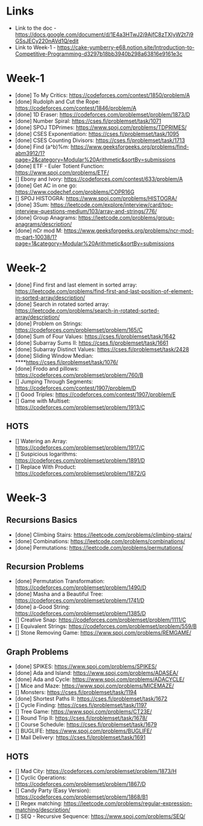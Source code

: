 # Links
- Link to the doc - https://docs.google.com/document/d/1E4a3HTwJ2j9AjfC8zTXIyW2t7j9GSsJECy220nAVd1Q/edit
- Link to Week-1 - https://cake-yumberry-e68.notion.site/Introduction-to-Competitive-Programming-d3297b18bb3940b298a63816e9161e3c
# Week-1
- [done] To My Critics: https://codeforces.com/contest/1850/problem/A  
- [done] Rudolph and Cut the Rope: https://codeforces.com/contest/1846/problem/A  
- [done] 1D Eraser: https://codeforces.com/problemset/problem/1873/D  
- [done] Number Spiral: https://cses.fi/problemset/task/1071  
- [done] SPOJ TDPrimes: https://www.spoj.com/problems/TDPRIMES/ 
- [done] CSES Exponentiation: https://cses.fi/problemset/task/1095 
- [done] CSES Counting Divisors: https://cses.fi/problemset/task/1713
- [done] Find (a^b)%m: https://www.geeksforgeeks.org/problems/find-abm3912/1?page=2&category=Modular%20Arithmetic&sortBy=submissions
- [done] ETF - Euler Totient Function: https://www.spoj.com/problems/ETF/
- [] Ebony and Ivory: https://codeforces.com/contest/633/problem/A
- [done] Get AC in one go: https://www.codechef.com/problems/COPR16G  
- [] SPOJ HISTOGRA: https://www.spoj.com/problems/HISTOGRA/
- [done] 3Sum: https://leetcode.com/explore/interview/card/top-interview-questions-medium/103/array-and-strings/776/  
- [done] Group Anagrams: https://leetcode.com/problems/group-anagrams/description/  
- [done] nCr mod M: https://www.geeksforgeeks.org/problems/ncr-mod-m-part-10038/1?page=1&category=Modular%20Arithmetic&sortBy=submissions 
# Week-2
- [done] Find first and last element in sorted array: https://leetcode.com/problems/find-first-and-last-position-of-element-in-sorted-array/description/
- [done] Search in rotated sorted array: https://leetcode.com/problems/search-in-rotated-sorted-array/description/
- [done] Problem on Strings: https://codeforces.com/problemset/problem/165/C
- [done] Sum of Four Values: https://cses.fi/problemset/task/1642
- [done] Subarray Sums II: https://cses.fi/problemset/task/1661
- [done] Subarray Distinct Values: https://cses.fi/problemset/task/2428
- [done] Sliding Window Median: ****https://cses.fi/problemset/task/1076/
- [done] Frodo and pillows: https://codeforces.com/problemset/problem/760/B
- [] Jumping Through Segments: https://codeforces.com/contest/1907/problem/D
- []  Good Triples: https://codeforces.com/contest/1907/problem/E
- []  Game with Multiset: https://codeforces.com/problemset/problem/1913/C
## HOTS
- [] Watering an Array: https://codeforces.com/problemset/problem/1917/C
- [] Suspicious logarithms: https://codeforces.com/problemset/problem/1891/D
- [] Replace With Product: https://codeforces.com/problemset/problem/1872/G

# Week-3
## Recursions Basics
- [done] Climbing Stairs: https://leetcode.com/problems/climbing-stairs/ 
- [done] Combinations: https://leetcode.com/problems/combinations/
- [done] Permutations: https://leetcode.com/problems/permutations/
## Recursion Problems
- [done] Permutation Transformation: https://codeforces.com/problemset/problem/1490/D
- [done] Masha and a Beautiful Tree: https://codeforces.com/problemset/problem/1741/D
- [done] a-Good String: https://codeforces.com/problemset/problem/1385/D
- [] Creative Snap: https://codeforces.com/problemset/problem/1111/C
- [] Equivalent Strings: https://codeforces.com/problemset/problem/559/B
- [] Stone Removing Game: https://www.spoj.com/problems/REMGAME/
## Graph Problems
- [done] SPIKES: https://www.spoj.com/problems/SPIKES/
- [done] Ada and Island: https://www.spoj.com/problems/ADASEA/
- [done] Ada and Cycle: https://www.spoj.com/problems/ADACYCLE/
- [] Mice and Maze: https://www.spoj.com/problems/MICEMAZE/
- [] Monsters: https://cses.fi/problemset/task/1194
- [done] Shortest Paths II: https://cses.fi/problemset/task/1672
- [] Cycle Finding: https://cses.fi/problemset/task/1197
- [] Tree Game: https://www.spoj.com/problems/CT23E/
- [] Round Trip II: https://cses.fi/problemset/task/1678/
- [] Course Schedule: https://cses.fi/problemset/task/1679
- [] BUGLIFE: https://www.spoj.com/problems/BUGLIFE/
- [] Mail Delivery: https://cses.fi/problemset/task/1691
## HOTS
- [] Mad City: https://codeforces.com/problemset/problem/1873/H
- [] Cyclic Operations: https://codeforces.com/problemset/problem/1867/D
- [] Candy Party (Easy Version): https://codeforces.com/problemset/problem/1868/B1
- [] Regex matching: https://leetcode.com/problems/regular-expression-matching/description/
- [] SEQ - Recursive Sequence: https://www.spoj.com/problems/SEQ/